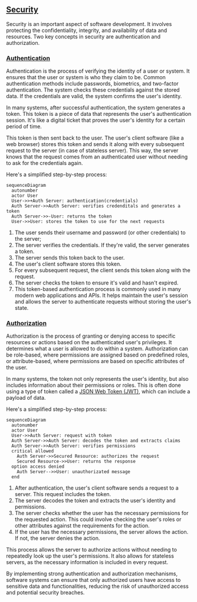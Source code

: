 ## [Security](#security)

Security is an important aspect of software development. It involves protecting the confidentiality, integrity, and availability of data and resources. Two key concepts in security are authentication and authorization.

### [Authentication](#authentication)

Authentication is the process of verifying the identity of a user or system. It ensures that the user or system is who they claim to be. Common authentication methods include passwords, biometrics, and two-factor authentication. The system checks these credentials against the stored data. If the credentials are valid, the system confirms the user's identity.

In many systems, after successful authentication, the system generates a token. This token is a piece of data that represents the user's authentication session. It's like a digital ticket that proves the user's identity for a certain period of time.

This token is then sent back to the user. The user's client software (like a web browser) stores this token and sends it along with every subsequent request to the server (in case of stateless server). This way, the server knows that the request comes from an authenticated user without needing to ask for the credentials again.

Here's a simplified step-by-step process:

``` mermaid
sequenceDiagram
  autonumber
  actor User
  User->>+Auth Server: authentication(credentials)
  Auth Server->>Auth Server: verifies credenditals and generates a token
  Auth Server->>-User: returns the token
  User->>User: stores the token to use for the next requests
```

1. The user sends their username and password (or other credentials) to the server;
2. The server verifies the credentials. If they're valid, the server generates a token.
3. The server sends this token back to the user.
4. The user's client software stores this token.
5. For every subsequent request, the client sends this token along with the request.
6. The server checks the token to ensure it's valid and hasn't expired.
7. This token-based authentication process is commonly used in many modern web applications and APIs. It helps maintain the user's session and allows the server to authenticate requests without storing the user's state.

### [Authorization](#authorization)

Authorization is the process of granting or denying access to specific resources or actions based on the authenticated user's privileges. It determines what a user is allowed to do within a system. Authorization can be role-based, where permissions are assigned based on predefined roles, or attribute-based, where permissions are based on specific attributes of the user.

In many systems, the token not only represents the user's identity, but also includes information about their permissions or roles. This is often done using a type of token called a [JSON Web Token (JWT)](./jwt.md), which can include a payload of data.

Here's a simplified step-by-step process:

``` mermaid
sequenceDiagram
  autonumber
  actor User
  User->>Auth Server: request with token
  Auth Server->>Auth Server: decodes the token and extracts claims
  Auth Server->>Auth Server: verifies permissions
  critical allowed
    Auth Server->>Secured Resource: authorizes the request
    Secured Resource->>User: returns the response
  option access denied
    Auth Server-->>User: unauthorizated message
  end  
```

1. After authentication, the user's client software sends a request to a server. This request includes the token.
2. The server decodes the token and extracts the user's identity and permissions.
3. The server checks whether the user has the necessary permissions for the requested action. This could involve checking the user's roles or other attributes against the requirements for the action.
4. If the user has the necessary permissions, the server allows the action. If not, the server denies the action.

This process allows the server to authorize actions without needing to repeatedly look up the user's permissions. It also allows for stateless servers, as the necessary information is included in every request.

By implementing strong authentication and authorization mechanisms, software systems can ensure that only authorized users have access to sensitive data and functionalities, reducing the risk of unauthorized access and potential security breaches.
